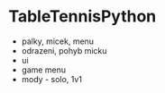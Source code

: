 # TableTennisPython

- palky, micek, menu 
- odrazeni, pohyb micku
- ui
- game menu
- mody - solo, 1v1 
